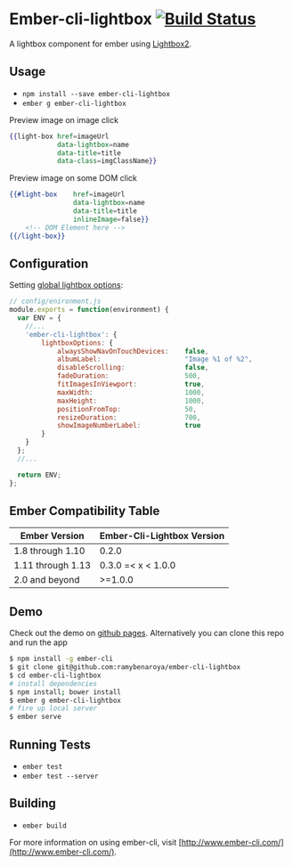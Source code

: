 # Ember-cli-lightbox [![Build Status](https://travis-ci.org/ramybenaroya/ember-cli-lightbox.svg?branch=master)](https://travis-ci.org/ramybenaroya/ember-cli-lightbox)

A lightbox component for ember using [Lightbox2](http://lokeshdhakar.com/projects/lightbox2/).

## Usage

* `npm install --save ember-cli-lightbox`
* `ember g ember-cli-lightbox`

Preview image on image click
```hbs
{{light-box href=imageUrl
			data-lightbox=name 
			data-title=title
			data-class=imgClassName}}
```

Preview image on some DOM click
```hbs
{{#light-box 	href=imageUrl
				data-lightbox=name
				data-title=title
				inlineImage=false}}
    <!-- DOM Element here -->
{{/light-box}}
```

## Configuration

Setting [global lightbox options](http://lokeshdhakar.com/projects/lightbox2/#options):
```javascript
// config/enironment.js
module.exports = function(environment) {
  var ENV = {
    //...
    'ember-cli-lightbox': {
    	lightboxOptions: {
    		alwaysShowNavOnTouchDevices: 	false,
    		albumLabel:						"Image %1 of %2",
    		disableScrolling:				false,
    		fadeDuration:					500,
    		fitImagesInViewport:			true,
    		maxWidth:						1000,
    		maxHeight:						1000,
    		positionFromTop:				50,
    		resizeDuration:					700,
    		showImageNumberLabel:			true
    	}
    }
  };
  //...

  return ENV;
};
```

## Ember Compatibility Table

| Ember Version       | Ember-Cli-Lightbox Version |
| --------------------| ---------------------------|
| 1.8 through 1.10    | 0.2.0                      |
| 1.11 through 1.13   | 0.3.0 =< x < 1.0.0         |
| 2.0 and beyond      | >=1.0.0                    |

## Demo
Check out the demo on [github pages](http://ramybenaroya.github.io/ember-cli-lightbox/ "Ember-cli-lightbox Demo").
Alternatively you can clone this repo and run the app

```sh
$ npm install -g ember-cli
$ git clone git@github.com:ramybenaroya/ember-cli-lightbox
$ cd ember-cli-lightbox
# install dependencies
$ npm install; bower install
$ ember g ember-cli-lightbox
# fire up local server
$ ember serve
```

## Running Tests

* `ember test`
* `ember test --server`

## Building

* `ember build`

For more information on using ember-cli, visit [http://www.ember-cli.com/](http://www.ember-cli.com/).
